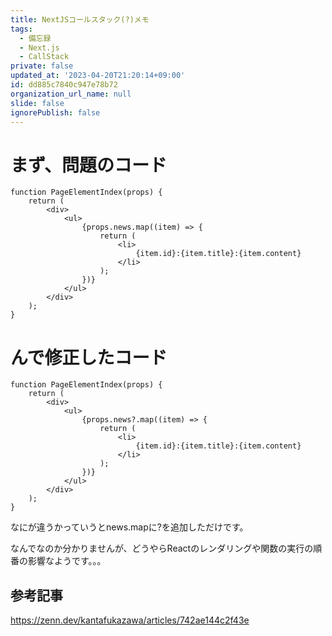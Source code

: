 ```yaml
---
title: NextJSコールスタック(?)メモ
tags:
  - 備忘録
  - Next.js
  - CallStack
private: false
updated_at: '2023-04-20T21:20:14+09:00'
id: dd885c7840c947e78b72
organization_url_name: null
slide: false
ignorePublish: false
---
```

# まず、問題のコード

```tsx
function PageElementIndex(props) {
    return (
        <div>
            <ul>
                {props.news.map((item) => {
                    return (
                        <li>
                            {item.id}:{item.title}:{item.content}
                        </li>
                    );
                })}
            </ul>
        </div>
    );
}
```

# んで修正したコード
```tsx
function PageElementIndex(props) {
    return (
        <div>
            <ul>
                {props.news?.map((item) => {
                    return (
                        <li>
                            {item.id}:{item.title}:{item.content}
                        </li>
                    );
                })}
            </ul>
        </div>
    );
}
```

なにが違うかっていうとnews.mapに?を追加しただけです。

なんでなのか分かりませんが、どうやらReactのレンダリングや関数の実行の順番の影響なようです。。。

## 参考記事

https://zenn.dev/kantafukazawa/articles/742ae144c2f43e
